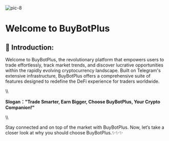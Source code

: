 
![pic-8](https://github.com/HeliosLz/BuyBotPlus/assets/131566676/50946372-f351-4260-8b9b-5786894784e8)

# Welcome to BuyBotPlus

## :clap: **Introduction:**

Welcome to BuyBotPlus, the revolutionary platform that empowers users to trade effortlessly, track market trends, and discover lucrative opportunities within the rapidly evolving cryptocurrency landscape. Built on Telegram's extensive infrastructure, BuyBotPlus offers a comprehensive suite of features designed to redefine the DeFi experience for traders worldwide.

\\\

**Slogan："Trade Smarter, Earn Bigger, Choose BuyBotPlus, Your Crypto Companion!"**

\\\

Stay connected and on top of the market with BuyBotPlus. Now, let’s take a closer look at why you should choose BuyBotPlus.✨✨✨

